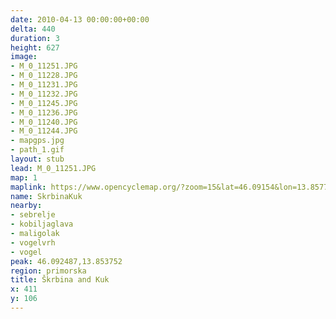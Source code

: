```yaml
---
date: 2010-04-13 00:00:00+00:00
delta: 440
duration: 3
height: 627
image:
- M_0_11251.JPG
- M_0_11228.JPG
- M_0_11231.JPG
- M_0_11232.JPG
- M_0_11245.JPG
- M_0_11236.JPG
- M_0_11240.JPG
- M_0_11244.JPG
- mapgps.jpg
- path_1.gif
layout: stub
lead: M_0_11251.JPG
map: 1
maplink: https://www.opencyclemap.org/?zoom=15&lat=46.09154&lon=13.85775&layers=B0000
name: SkrbinaKuk
nearby:
- sebrelje
- kobiljaglava
- maligolak
- vogelvrh
- vogel
peak: 46.092487,13.853752
region: primorska
title: Škrbina and Kuk
x: 411
y: 106
---
```

